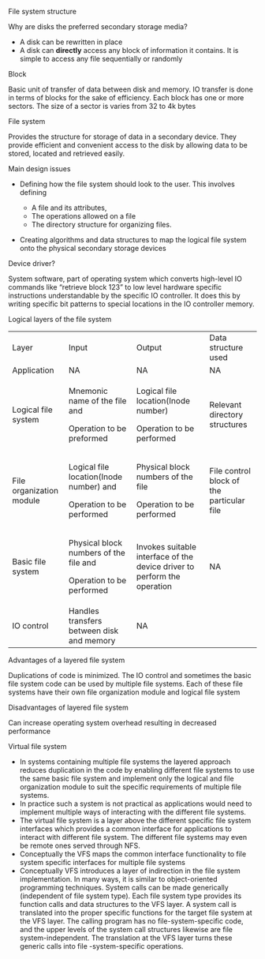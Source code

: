 File system structure

Why are disks the preferred secondary storage media?

-   A disk can be rewritten in place
-   A disk can **directly** access any block of information it contains.
    It is simple to access any file sequentially or randomly

Block

Basic unit of transfer of data between disk and memory. IO transfer is
done in terms of blocks for the sake of efficiency. Each block has one
or more sectors. The size of a sector is varies from 32 to 4k bytes

File system

Provides the structure for storage of data in a secondary device. They
provide efficient and convenient access to the disk by allowing data to
be stored, located and retrieved easily.

Main design issues

-   Defining how the file system should look to the user. This involves
    defining

    -   A file and its attributes,
    -   The operations allowed on a file
    -   The directory structure for organizing files.

-   Creating algorithms and data structures to map the logical file
    system onto the physical secondary storage devices

Device driver?

System software, part of operating system which converts high-level IO
commands like “retrieve block 123” to low level hardware specific
instructions understandable by the specific IO controller. It does this
by writing specific bit patterns to special locations in the IO
controller memory.

Logical layers of the file system

<table>
<tbody>
<tr class="odd">
<td>Layer</td>
<td>Input</td>
<td>Output</td>
<td>Data structure used</td>
</tr>
<tr class="even">
<td>Application</td>
<td>NA</td>
<td>NA</td>
<td>NA</td>
</tr>
<tr class="odd">
<td>Logical file system</td>
<td><p>Mnemonic name of the file and</p>
<p>Operation to be preformed</p></td>
<td><p>Logical file location(Inode number)</p>
<p>Operation to be performed</p></td>
<td>Relevant directory structures</td>
</tr>
<tr class="even">
<td>File organization module</td>
<td><p>Logical file location(Inode number) and</p>
<p>Operation to be performed</p></td>
<td><p>Physical block numbers of the file</p>
<p>Operation to be performed</p></td>
<td>File control block of the particular file</td>
</tr>
<tr class="odd">
<td>Basic file system</td>
<td><p>Physical block numbers of the file and</p>
<p>Operation to be performed</p></td>
<td>Invokes suitable interface of the device driver to perform the operation</td>
<td>NA</td>
</tr>
<tr class="even">
<td>IO control</td>
<td>Handles transfers between disk and memory</td>
<td>NA</td>
<td></td>
</tr>
</tbody>
</table>

Advantages of a layered file system

Duplications of code is minimized. The IO control and sometimes the
basic file system code can be used by multiple file systems. Each of
these file systems have their own file organization module and logical
file system

Disadvantages of layered file system

Can increase operating system overhead resulting in decreased
performance

Virtual file system

-   In systems containing multiple file systems the layered approach
    reduces duplication in the code by enabling different file systems
    to use the same basic file system and implement only the logical and
    file organization module to suit the specific requirements of
    multiple file systems.
-   In practice such a system is not practical as applications would
    need to implement multiple ways of interacting with the different
    file systems.
-   The virtual file system is a layer above the different specific file
    system interfaces which provides a common interface for applications
    to interact with different file system. The different file systems
    may even be remote ones served through NFS.
-   Conceptually the VFS maps the common interface functionality to file
    system specific interfaces for multiple file systems
-   Conceptually VFS introduces a layer of indirection in the file
    system implementation. In many ways, it is similar to
    object-oriented programming techniques. System calls can be made
    generically (independent of file system type). Each file system type
    provides its function calls and data structures to the VFS layer. A
    system call is translated into the proper specific functions for the
    target file system at the VFS layer. The calling program has no
    file-system-specific code, and the upper levels of the system call
    structures likewise are file system-independent. The translation at
    the VFS layer turns these generic calls into file -system-specific
    operations.
